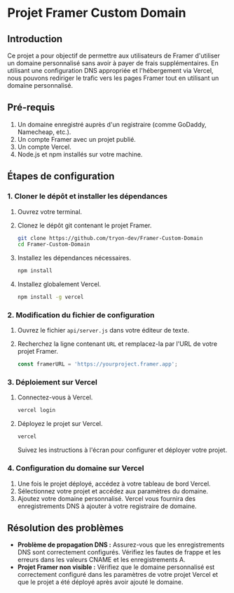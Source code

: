 # Projet Framer Custom Domain

## Introduction
Ce projet a pour objectif de permettre aux utilisateurs de Framer d'utiliser un domaine personnalisé sans avoir à payer de frais supplémentaires. En utilisant une configuration DNS appropriée et l'hébergement via Vercel, nous pouvons rediriger le trafic vers les pages Framer tout en utilisant un domaine personnalisé.

## Pré-requis

1. Un domaine enregistré auprès d'un registraire (comme GoDaddy, Namecheap, etc.).
2. Un compte Framer avec un projet publié.
3. Un compte Vercel.
4. Node.js et npm installés sur votre machine.

## Étapes de configuration

### 1. Cloner le dépôt et installer les dépendances

1. Ouvrez votre terminal.
2. Clonez le dépôt git contenant le projet Framer.

    ```bash
    git clone https://github.com/tryon-dev/Framer-Custom-Domain
    cd Framer-Custom-Domain
    ```

3. Installez les dépendances nécessaires.

    ```bash
    npm install
    ```

4. Installez globalement Vercel.

    ```bash
    npm install -g vercel
    ```

### 2. Modification du fichier de configuration

1. Ouvrez le fichier `api/server.js` dans votre éditeur de texte.
2. Recherchez la ligne contenant `URL` et remplacez-la par l'URL de votre projet Framer.

    ```javascript
    const framerURL = 'https://yourproject.framer.app';
    ```

### 3. Déploiement sur Vercel

1. Connectez-vous à Vercel.

    ```bash
    vercel login
    ```

2. Déployez le projet sur Vercel.

    ```bash
    vercel
    ```

    Suivez les instructions à l'écran pour configurer et déployer votre projet.

### 4. Configuration du domaine sur Vercel

1. Une fois le projet déployé, accédez à votre tableau de bord Vercel.
2. Sélectionnez votre projet et accédez aux paramètres du domaine.
3. Ajoutez votre domaine personnalisé. Vercel vous fournira des enregistrements DNS à ajouter à votre registraire de domaine.


## Résolution des problèmes

- **Problème de propagation DNS :** Assurez-vous que les enregistrements DNS sont correctement configurés. Vérifiez les fautes de frappe et les erreurs dans les valeurs CNAME et les enregistrements A.
- **Projet Framer non visible :** Vérifiez que le domaine personnalisé est correctement configuré dans les paramètres de votre projet Vercel et que le projet a été déployé après avoir ajouté le domaine.




